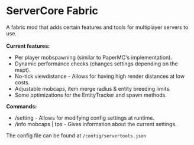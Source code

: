 # ServerCore Fabric
A fabric mod that adds certain features and tools for multiplayer servers to use.\
\
**Current features:**
- Per player mobspawning (similar to PaperMC's implementation).
- Dynamic performance checks (changes settings depending on the mspt).
- No-tick viewdistance - Allows for having high render distances at low costs.
- Adjustable mobcaps, item merge radius & entity breeding limits.
- Some optimizations for the EntityTracker and spawn methods.

**Commands:**
- /setting <name> <value> - Allows for modifying config settings at runtime.
- /info mobcaps | tps - Gives information about the current settings.

The config file can be found at `/config/servertools.json`
